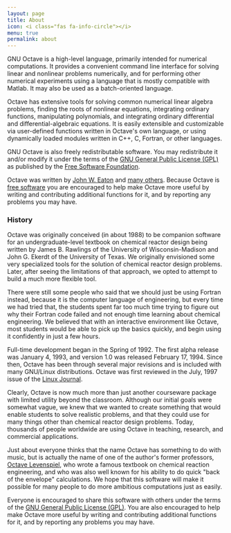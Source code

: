 ```yaml
---
layout: page
title: About
icon: <i class="fas fa-info-circle"></i>
menu: true
permalink: about
---
```


GNU Octave is a high-level language, primarily intended for numerical
computations.
It provides a convenient command line interface for solving linear and
nonlinear problems numerically,
and for performing other numerical experiments using a language that is mostly
compatible with Matlab.
It may also be used as a batch-oriented language.

Octave has extensive tools for solving common numerical linear algebra problems,
finding the roots of nonlinear equations,
integrating ordinary functions,
manipulating polynomials,
and integrating ordinary differential and differential-algebraic equations.
It is easily extensible and customizable via user-defined functions written in
Octave's own language,
or using dynamically loaded modules written in C++, C, Fortran,
or other languages.

GNU Octave is also freely redistributable software.
You may redistribute it and/or modify it under the terms of the
[GNU General Public License (GPL)][GPL] as published by the
[Free Software Foundation](https://www.fsf.org/).

Octave was written by [John W. Eaton](mailto:jwe@octave.org) and
[many others](https://hg.savannah.gnu.org/hgweb/octave/file/tip/doc/interpreter/contributors.in).
Because Octave is [free software](https://www.gnu.org/philosophy/free-sw.html) you are encouraged to help make Octave
more useful by writing and contributing additional functions for it,
and by reporting any problems you may have.

### <i class="fas fa-landmark"></i> History

Octave was originally conceived (in about 1988) to be companion software for an
undergraduate-level textbook on chemical reactor design being written by James
B. Rawlings of the University of Wisconsin-Madison and John G. Ekerdt of the
University of Texas.
We originally envisioned some very specialized tools for the solution of
chemical reactor design problems.
Later,
after seeing the limitations of that approach,
we opted to attempt to build a much more flexible tool.

There were still some people who said that we should just be using Fortran
instead,
because it is the computer language of engineering,
but every time we had tried that,
the students spent far too much time trying to figure out why their Fortran
code failed and not enough time learning about chemical engineering.
We believed that with an interactive environment like Octave,
most students would be able to pick up the basics quickly,
and begin using it confidently in just a few hours.

Full-time development began in the Spring of 1992.
The first alpha release was January 4, 1993, and version 1.0 was released
February 17, 1994.
Since then, Octave has been through several major revisions and is included
with many GNU/Linux distributions.
Octave was first reviewed in the July, 1997 issue of the
[Linux Journal](https://web.archive.org/web/20211107141537/https://www.linuxjournal.com/article/1225).

Clearly,
Octave is now much more than just another courseware package with limited
utility beyond the classroom.
Although our initial goals were somewhat vague,
we knew that we wanted to create something that would enable students to solve
realistic problems,
and that they could use for many things other than chemical reactor design
problems.
Today, thousands of people worldwide are using Octave in teaching,
research, and commercial applications.

Just about everyone thinks that the name Octave has something to do with music,
but is actually the name of one of the author's former professors,
[Octave Levenspiel](https://en.wikipedia.org/wiki/Octave_Levenspiel),
who wrote a famous textbook on chemical reaction engineering,
and who was also well known for his ability to do quick "back of the envelope"
calculations.
We hope that this software will make it possible for many people to do more
ambitious computations just as easily.

Everyone is encouraged to share this software with others under the terms of
the [GNU General Public License (GPL)][GPL].
You are also encouraged to help make Octave more useful by writing and
contributing additional functions for it,
and by reporting any problems you may have.

[GPL]: https://www.gnu.org/copyleft/gpl.html
